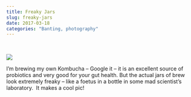 ```yaml
---
title: Freaky Jars
slug: freaky-jars
date: 2017-03-18
categories: "Banting, photography"
---
```


<p> </p>
<p><img src="http://res.cloudinary.com/dy6grlu8z/image/upload/v1558841692/ujplebsmurlslo4k3bq6.jpg"/></p>
<p>I’m brewing my own Kombucha – Google it – it is an excellent source of probiotics and very good for your gut health. But the actual jars of brew look extremely freaky – like a foetus in a bottle in some mad scientist’s laboratory.  It makes a cool pic!</p>








